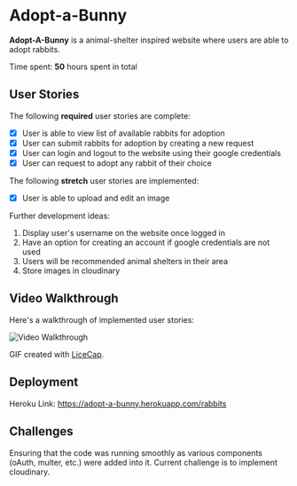 # Adopt-a-Bunny

**Adopt-A-Bunny** is a animal-shelter inspired website where users are able to adopt rabbits. 

Time spent: **50** hours spent in total

## User Stories

The following **required** user stories are complete:

- [x] User is able to view list of available rabbits for adoption
- [x] User can submit rabbits for adoption by creating a new request
- [x] User can login and logout to the website using their google credentials
- [x] User can request to adopt any rabbit of their choice

The following **stretch** user stories are implemented:

- [x] User is able to upload and edit an image

Further development ideas:

1. Display user's username on the website once logged in
2. Have an option for creating an account if google credentials are not used
3. Users will be recommended animal shelters in their area
4. Store images in cloudinary 

## Video Walkthrough

Here's a walkthrough of implemented user stories:

<img src='/public/AdoptABunny.gif' title='Video Walkthrough' width='' alt='Video Walkthrough' />

GIF created with [LiceCap](http://www.cockos.com/licecap/).

## Deployment

Heroku Link: https://adopt-a-bunny.herokuapp.com/rabbits

## Challenges

Ensuring that the code was running smoothly as various components (oAuth, multer, etc.) were added into it. Current challenge is to implement cloudinary. 